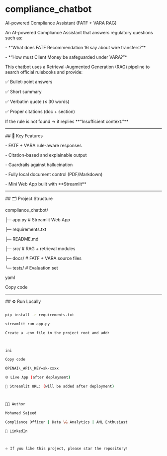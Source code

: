 # compliance\_chatbot

AI-powered Compliance Assistant (FATF + VARA RAG)



An AI-powered Compliance Assistant that answers regulatory questions such as:



\- \*“What does FATF Recommendation 16 say about wire transfers?”\*

\- \*“How must Client Money be safeguarded under VARA?”\*



This chatbot uses a Retrieval-Augmented Generation (RAG) pipeline to search official rulebooks and provide:

✅ Bullet-point answers  

✅ Short summary  

✅ Verbatim quote (≤ 30 words)  

✅ Proper citations (doc + section)



If the rule is not found → it replies \*\*“Insufficient context.”\*\*



---



\## 🚀 Key Features



\- FATF + VARA rule-aware responses

\- Citation-based and explainable output

\- Guardrails against hallucination

\- Fully local document control (PDF/Markdown)

\- Mini Web App built with \*\*Streamlit\*\*



---



\## 🗂️ Project Structure



compliance\_chatbot/

├─ app.py # Streamlit Web App

├─ requirements.txt

├─ README.md

├─ src/ # RAG + retrieval modules

├─ docs/ # FATF + VARA source files

└─ tests/ # Evaluation set



yaml

Copy code



---



\## ⚙️ Run Locally



```bash

pip install -r requirements.txt

streamlit run app.py

Create a .env file in the project root and add:



ini

Copy code

OPENAI\_API\_KEY=sk-xxxx

🌐 Live App (after deployment)

🔗 Streamlit URL: (will be added after deployment)



👨‍💼 Author

Mohamed Sajeed

Compliance Officer | Data \& Analytics | AML Enthusiast

🔗 LinkedIn



⭐ If you like this project, please star the repository!

